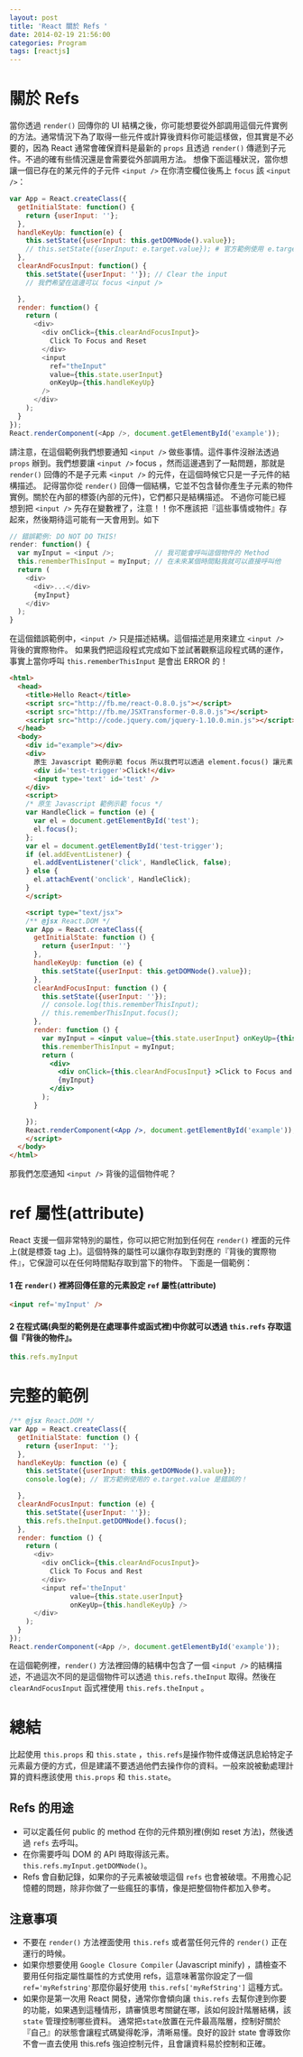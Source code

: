 ```yaml
---
layout: post
title: 'React 關於 Refs '
date: 2014-02-19 21:56:00
categories: Program
tags: [reactjs]
---
```


# 關於 Refs

當你透過 `render()` 回傳你的 UI 結構之後，你可能想要從外部調用這個元件實例的方法。通常情況下為了取得一些元件或計算後資料你可能這樣做，但其實是不必要的，因為 React 通常會確保資料是最新的 `props` 且透過 `render()` 傳遞到子元件。不過的確有些情況還是會需要從外部調用方法。
想像下面這種狀況，當你想讓一個已存在的某元件的子元件 `<input />` 在你清空欄位後馬上 `focus` 該 `<input />`：

<!--more-->

~~~js
var App = React.createClass({
  getInitialState: function() {
    return {userInput: ''};
  },
  handleKeyUp: function(e) {
    this.setState({userInput: this.getDOMNode().value});
    // this.setState({userInput: e.target.value}); # 官方範例使用 e.target.value 會導致無法正常運作。
  },
  clearAndFocusInput: function() {
    this.setState({userInput: ''}); // Clear the input
    // 我們希望在這邊可以 focus <input />

  },
  render: function() {
    return (
      <div>
        <div onClick={this.clearAndFocusInput}>
          Click To Focus and Reset
        </div>
        <input
          ref="theInput"
          value={this.state.userInput}
          onKeyUp={this.handleKeyUp}
        />
      </div>
    );
  }
});
React.renderComponent(<App />, document.getElementById('example'));
~~~

請注意，在這個範例我們想要通知 `<input />` 做些事情。這件事件沒辦法透過 `props` 辦到。我們想要讓 `<input />` focus ，然而這邊遇到了一點問題，那就是 `render()` 回傳的不是子元素 `<input />` 的元件，在這個時候它只是一子元件的結構描述。
記得當你從 `render()` 回傳一個結構，它並不包含替你產生子元素的物件實例。關於在內部的標簽(內部的元件)，它們都只是結構描述。
不過你可能已經想到把 `<input />` 先存在變數裡了，注意！！你不應該把『這些事情或物件』存起來，然後期待這可能有一天會用到。如下

~~~js
// 錯誤範例: DO NOT DO THIS!
render: function() {
  var myInput = <input />;          // 我可能會呼叫這個物件的 Method
  this.rememberThisInput = myInput; // 在未來某個時間點我就可以直接呼叫他
  return (
    <div>
      <div>...</div>
      {myInput}
    </div>
  );
}
~~~

在這個錯誤範例中，`<input />` 只是描述結構。這個描述是用來建立 `<input />` 背後的實際物件。
如果我們把這段程式完成如下並試著觀察這段程式碼的運作，事實上當你呼叫 `this.rememberThisInput` 是會出 ERROR 的！

~~~html
<html>
  <head>
    <title>Hello React</title>
    <script src="http://fb.me/react-0.8.0.js"></script>
    <script src="http://fb.me/JSXTransformer-0.8.0.js"></script>
    <script src="http://code.jquery.com/jquery-1.10.0.min.js"></script>
  </head>
  <body>
    <div id="example"></div>
    <div>
      原生 Javascript 範例示範 focus 所以我們可以透過 element.focus() 讓元素 focus。
      <div id='test-trigger'>Click!</div>
      <input type='text' id='test' />
    </div>
    <script>
    /* 原生 Javascript 範例示範 focus */
    var HandleClick = function (e) {
      var el = document.getElementById('test');
      el.focus();
    };
    var el = document.getElementById('test-trigger');
    if (el.addEventListener) {
      el.addEventListener('click', HandleClick, false);
    } else {
      el.attachEvent('onclick', HandleClick);
    }
    </script>

    <script type="text/jsx">
    /** @jsx React.DOM */
    var App = React.createClass({
      getInitialState: function () {
        return {userInput: ''}
      },
      handleKeyUp: function (e) {
        this.setState({userInput: this.getDOMNode().value});
      },
      clearAndFocusInput: function () {
        this.setState({userInput: ''});
        // console.log(this.rememberThisInput);
        // this.rememberThisInput.focus();
      },
      render: function () {
        var myInput = <input value={this.state.userInput} onKeyUp={this.handleKeyUp} />
        this.rememberThisInput = myInput;
        return (
          <div>
            <div onClick={this.clearAndFocusInput} >Click to Focus and Reset</div>
            {myInput}
          </div>
        );
      }

    });
    React.renderComponent(<App />, document.getElementById('example'));
    </script>
  </body>
</html>
~~~

那我們怎麼通知 `<input />` 背後的這個物件呢？

# ref 屬性(attribute)
React 支援一個非常特別的屬性，你可以把它附加到任何在 `render()` 裡面的元件上(就是標簽 tag 上)。這個特殊的屬性可以讓你存取到對應的『背後的實際物件』，它保證可以在任何時間點存取到當下的物件。
下面是一個範例：

#### 1 在 `render()` 裡將回傳任意的元素設定 `ref` 屬性(attribute)

~~~html
<input ref='myInput' />
~~~

#### 2 在程式碼(典型的範例是在處理事件或函式裡)中你就可以透過 `this.refs` 存取這個『背後的物件』。

~~~js
this.refs.myInput
~~~

# 完整的範例

~~~js
/** @jsx React.DOM */
var App = React.createClass({
  getInitialState: function () {
    return {userInput: ''};
  },
  handleKeyUp: function (e) {
    this.setState({userInput: this.getDOMNode().value});
    console.log(e); // 官方範例使用的 e.target.value 是錯誤的！

  },
  clearAndFocusInput: function (e) {
    this.setState({userInput: ''});
    this.refs.theInput.getDOMNode().focus();
  },
  render: function () {
    return (
      <div>
        <div onClick={this.clearAndFocusInput}>
          Click To Focus and Rest
        </div>
        <input ref='theInput'
               value={this.state.userInput}
               onKeyUp={this.handleKeyUp} />
      </div>
    );
  }
});
React.renderComponent(<App />, document.getElementById('example'));
~~~

在這個範例裡，`render()` 方法裡回傳的結構中包含了一個 `<input />` 的結構描述，不過這次不同的是這個物件可以透過 `this.refs.theInput` 取得。然後在 `clearAndFocusInput` 函式裡使用 `this.refs.theInput` 。

# 總結
比起使用 `this.props` 和 `this.state` ，`this.refs`是操作物件或傳送訊息給特定子元素最方便的方式，但是建議不要透過他們去操作你的資料。一般來說被動處理計算的資料應該使用 `this.props` 和 `this.state`。
## Refs 的用途
* 可以定義任何 public 的 method 在你的元件類別裡(例如 reset 方法)，然後透過 `refs` 去呼叫。
* 在你需要呼叫 DOM 的 API 時取得該元素。`this.refs.myInput.getDOMNode()`。
* Refs 會自動記錄，如果你的子元素被破壞這個 `refs` 也會被破壞。不用擔心記憶體的問題，除非你做了一些瘋狂的事情，像是把整個物件都加入參考。

## 注意事項
* 不要在 `render()` 方法裡面使用 `this.refs` 或者當任何元件的 `render()` 正在運行的時候。
* 如果你想要使用 `Google Closure Compiler` (Javascript minify) ，請檢查不要用任何指定屬性屬性的方式使用 refs，這意味著當你設定了一個 `ref='myRefstring'`那麼你最好使用 `this.refs['myRefString']` 這種方式。
* 如果你是第一次用 React 開發，通常你會傾向讓 `this.refs` 去幫你達到你要的功能，如果遇到這種情形，請審慎思考關鍵在哪，該如何設計階層結構，該 `state` 管理控制哪些資料。
通常把`state`放置在元件最高階層，控制好關於『自己』的狀態會讓程式碼變得乾淨，清晰易懂。良好的設計 state 會導致你不會一直去使用 this.refs 強迫控制元件，且會讓資料易於控制和正確。
